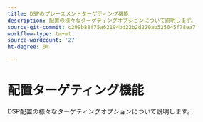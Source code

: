```yaml
---
title: DSPのプレースメントターゲティング機能
description: 配置の様々なターゲティングオプションについて説明します。
source-git-commit: c299b88f75a62194bd22b2d220ab525045f78ea7
workflow-type: tm+mt
source-wordcount: '27'
ht-degree: 0%

---
```


# 配置ターゲティング機能

DSP配置の様々なターゲティングオプションについて説明します。

<!--
>[!VIDEO]()
-->
